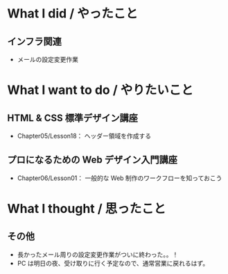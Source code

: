 # What I did / やったこと
## インフラ関連
- メールの設定変更作業

# What I want to do / やりたいこと
## HTML & CSS 標準デザイン講座
- Chapter05/Lesson18： ヘッダー領域を作成する

## プロになるための Web デザイン入門講座
- Chapter06/Lesson01： 一般的な Web 制作のワークフローを知っておこう

# What I thought / 思ったこと
## その他
- 長かったメール周りの設定変更作業がついに終わった。。！
- PC は明日の夜、受け取りに行く予定なので、通常営業に戻れるはず。
